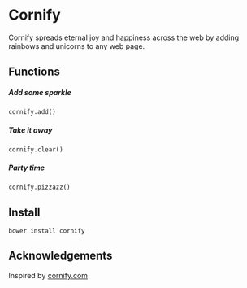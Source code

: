 # Cornify

Cornify spreads eternal joy and happiness across the web by adding rainbows and unicorns to any web page.

## Functions

##### Add some sparkle

`cornify.add()`

##### Take it away

`cornify.clear()`

##### Party time

`cornify.pizzazz()`

## Install
 `bower install cornify`

## Acknowledgements

Inspired by [cornify.com](http://www.cornify.com)
